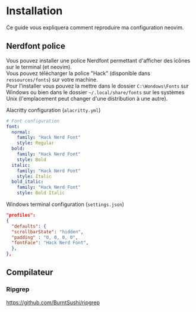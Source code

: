# Installation

Ce guide vous expliquera comment reproduire ma configuration neovim.

## Nerdfont police

Vous pouvez installer une police Nerdfont permettant d'afficher des icônes sur le terminal (et neovim).  
Vous pouvez télécharger la police "Hack" (disponible dans `ressources/fonts`) sur votre machine.  
Pour l'installer vous pouvez la mettre dans le dossier `C:\Wondows\Fonts` sur Windows ou bien dans le dossier `~/.local/share/fonts` sur les systèmes Unix (l'emplacement peut changer d'une distribution à une autre). 

Alacritty configuration (`alacritty.yml`)

```yml
# Font configuration
font:
  normal:
    family: "Hack Nerd Font"
    style: Regular
  bold:
    family: "Hack Nerd Font"
    style: Bold
  italic:
    family: "Hack Nerd Font"
    style: Italic
  bold_italic:
    family: "Hack Nerd Font"
    style: Bold Italic
```
Windows terminal configuration (`settings.json`)

```json
"profiles": 
{
  "defaults": {
  "scrollbarState": "hidden",
  "padding" : "0, 0, 0, 0",
  "fontFace": "Hack Nerd Font",
  },
},
```

## Compilateur

### Ripgrep

https://github.com/BurntSushi/ripgrep
